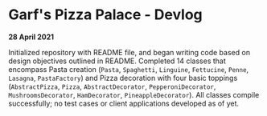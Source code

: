 # Garf's Pizza Palace - Devlog

**28 April 2021**

Initialized repository with README file, and began writing code based on design objectives outlined in README. Completed 14 classes that encompass Pasta creation (`Pasta`, `Spaghetti`, `Linguine`, `Fettucine`, `Penne`, `Lasagna`, `PastaFactory`) and Pizza decoration with four basic toppings (`AbstractPizza`, `Pizza`, `AbstractDecorator`, `PepperoniDecorator`, `MushroomsDecorator`, `HamDecorator`, `PineappleDecorator`). All classes compile successfully; no test cases or client applications developed as of yet.
